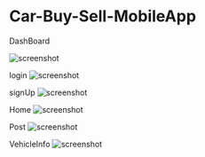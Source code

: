 # Car-Buy-Sell-MobileApp

DashBoard

![screenshot](assets/project/1.png)

login
![screenshot](assets/project/2.png)

signUp
![screenshot](assets/project/3.png)

Home
![screenshot](assets/project/4.png)

Post
![screenshot](assets/project/5.png)

VehicleInfo
![screenshot](assets/project/6.png)